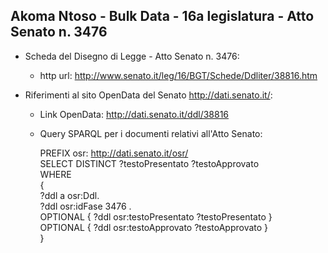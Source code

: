 ## Akoma Ntoso - Bulk Data - 16a legislatura - Atto Senato n. 3476 ##

* Scheda del Disegno di Legge - Atto Senato n. 3476:
	* http url: http://www.senato.it/leg/16/BGT/Schede/Ddliter/38816.htm

* Riferimenti al sito OpenData del Senato http://dati.senato.it/:
	* Link OpenData: http://dati.senato.it/ddl/38816
	* Query SPARQL per i documenti relativi all'Atto Senato:

        PREFIX osr: <http://dati.senato.it/osr/>  
		SELECT DISTINCT ?testoPresentato ?testoApprovato  
		WHERE  
		{  
		    ?ddl a osr:Ddl.  
		    ?ddl osr:idFase 3476 .  
		    OPTIONAL { ?ddl osr:testoPresentato ?testoPresentato }  
		    OPTIONAL { ?ddl osr:testoApprovato ?testoApprovato }  
		}
		